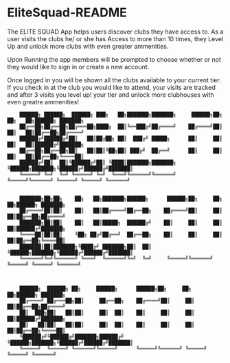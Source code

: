 # EliteSquad-README

The ELITE SQUAD App helps users discover clubs they have access to. As a user visits the clubs he/ or she has Access to more than 10 times, they Level Up and unlock more clubs with even greater ammenities. 

Upon Running the app members will be prompted to choose whether or not they would like to sign in or create a new account.


      
   
Once logged in you will be shown all the clubs available to your current tier.
If you check in at the club you would like to attend, your visits are tracked and after 3 visits you level up! your tier and unlock more clubhouses with even greatre ammenities!






        ██████╗ ██████╗  ██████╗ ███╗   ██╗███████╗███████╗     ██████╗██╗     ██╗   ██╗██████╗ ███████╗
        ██╔══██╗██╔══██╗██╔═══██╗████╗  ██║╚══███╔╝██╔════╝    ██╔════╝██║     ██║   ██║██╔══██╗██╔════╝
        ██████╔╝██████╔╝██║   ██║██╔██╗ ██║  ███╔╝ █████╗      ██║     ██║     ██║   ██║██████╔╝███████╗
        ██╔══██╗██╔══██╗██║   ██║██║╚██╗██║ ███╔╝  ██╔══╝      ██║     ██║     ██║   ██║██╔══██╗╚════██║
        ██████╔╝██║  ██║╚██████╔╝██║ ╚████║███████╗███████╗    ╚██████╗███████╗╚██████╔╝██████╔╝███████║
        ╚═════╝ ╚═╝  ╚═╝ ╚═════╝ ╚═╝  ╚═══╝╚══════╝╚══════╝     ╚═════╝╚══════╝ ╚═════╝ ╚═════╝ ╚══════╝


        ███████╗██╗██╗    ██╗   ██╗███████╗██████╗      ██████╗██╗     ██╗   ██╗██████╗ ███████╗
        ██╔════╝██║██║    ██║   ██║██╔════╝██╔══██╗    ██╔════╝██║     ██║   ██║██╔══██╗██╔════╝
        ███████╗██║██║    ██║   ██║█████╗  ██████╔╝    ██║     ██║     ██║   ██║██████╔╝███████╗
        ╚════██║██║██║    ╚██╗ ██╔╝██╔══╝  ██╔══██╗    ██║     ██║     ██║   ██║██╔══██╗╚════██║
        ███████║██║███████╗╚████╔╝ ███████╗██║  ██║    ╚██████╗███████╗╚██████╔╝██████╔╝███████║
        ╚══════╝╚═╝╚══════╝ ╚═══╝  ╚══════╝╚═╝  ╚═╝     ╚═════╝╚══════╝ ╚═════╝ ╚═════╝ ╚══════╝



        ██████╗  ██████╗ ██╗     ██████╗      ██████╗██╗     ██╗   ██╗██████╗ ███████╗
        ██╔════╝ ██╔═══██╗██║     ██╔══██╗    ██╔════╝██║     ██║   ██║██╔══██╗██╔════╝
        ██║  ███╗██║   ██║██║     ██║  ██║    ██║     ██║     ██║   ██║██████╔╝███████╗
        ██║   ██║██║   ██║██║     ██║  ██║    ██║     ██║     ██║   ██║██╔══██╗╚════██║
        ╚██████╔╝╚██████╔╝███████╗██████╔╝    ╚██████╗███████╗╚██████╔╝██████╔╝███████║
        ╚═════╝  ╚═════╝ ╚══════╝╚═════╝      ╚═════╝╚══════╝ ╚═════╝ ╚═════╝ ╚══════╝
                                                                                    
